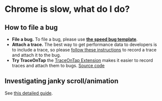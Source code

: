 # Chrome is slow, what do I do?

## How to file a bug

  * **File a bug.** To file a bug, please use
**[the speed bug template](https://bugs.chromium.org/p/chromium/issues/entry?template=Speed%20Bug)**.
  * **Attach a trace.** The best way to get performance data to developers is to include a trace,
    so please [follow these instructions](https://www.chromium.org/developers/how-tos/trace-event-profiling-tool/recording-tracing-runs)
    to record a trace and attach it to the bug.
  * **Try TraceOnTap** the [TraceOnTap Extension](http://goto.google.com/traceontap)
    makes it easier to record traces and attach them to bugs.
    [Source code](https://github.com/catapult-project/catapult/tree/master/experimental/trace_on_tap)

## Investigating janky scroll/animation
See [this detailed guide](https://chromium.googlesource.com/chromium/src/+/master/docs/speed/debug-janks.md).

<!--- TODO: ## Bug SLO for perf bugs -->

<!--- TODO: ## Bug Triage
### High level
### Best practices
### 3 step approach to Speed Triage
### Rotation Documentation
### Bug Dashboards
### Fixits
-->
